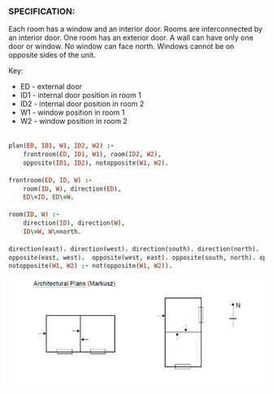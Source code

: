 ### SPECIFICATION:

Each room has a window and an interior door.
Rooms are interconnected by an interior door.
One room has an exterior door.
A wall can have only one door or window.
No window can face north.
Windows cannot be on opposite sides of the unit.

Key:
* ED - external door
* ID1 - internal door position in room 1
* ID2 - internal door position in room 2
* W1 - window position in room 1
* W2 - window position in room 2

````prolog

plan(ED, ID1, W1, ID2, W2) :-
    frontroom(ED, ID1, W1), room(ID2, W2),
    opposite(ID1, ID2), notopposite(W1, W2).

frontroom(ED, ID, W) :-
    room(ID, W), direction(ED),
    ED\=ID, ED\=W.

room(ID, W) :-
    direction(ID), direction(W),
    ID\=W, W\=north.

direction(east). direction(west). direction(south). direction(north).
opposite(east, west).  opposite(west, east). opposite(south, north). opposite(north, south).
notopposite(W1, W2) :- not(opposite(W1, W2)).
````

![image](https://raw.githubusercontent.com/Meir017/static-files/master/prolog/Architectural%20Plans/Architectural%20Plans.png)